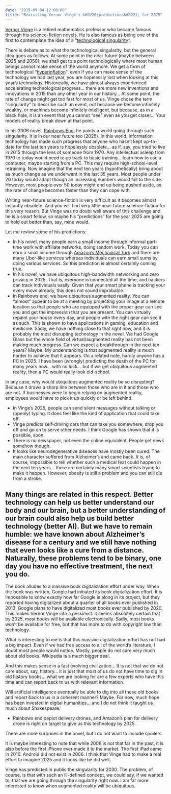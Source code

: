 ```yaml
---
date: "2015-09-04 12:00:00"
title: "Revisiting Vernor Vinge´s &#8220;predictions&#8221; for 2025"
---
```




[Vernor Vinge](https://en.wikipedia.org/wiki/Vernor_Vinge) is a retired mathematics professor who became famous through his [science-fiction novels](https://www.amazon.com/Vernor-Vinge/e/B000APOW0E/). He is also famous as being one of the first to contemplate the idea of a &ldquo;[technological singularity](https://en.wikipedia.org/wiki/Technological_singularity)&ldquo;.

There is debate as to what the technological singularity, but the general idea goes as follows. At some point in the near future (maybe between 2025 and 2050), we shall get to a point technologically where most human beings cannot make sense of the world anymore. We get a form of technological &ldquo;[hyperinflation](https://en.wikipedia.org/wiki/Hyperinflation)&ldquo;: even if you can make sense of the technology we had last year, you are hopelessly lost when looking at this year&rsquo;s technology. Historically, we have almost always experienced accelerating technological progress&hellip; there are more new inventions and innovations in 2015 than any other year in our history&hellip; At some point, the rate of change might get too fast for most of us. Vinge chose the term &ldquo;singularity&rdquo; to describe such an event, not because we become infinitely wealthy, or machines become infinitely intelligent, but because, as in a black hole, it is an event that you cannot &ldquo;see&rdquo; even as you get closer&hellip; Your models of reality break down at that point.

In his 2006 novel, [Rainbows End](https://www.amazon.com/Rainbows-End-Vernor-Vinge-ebook/dp/B004M8SR2O/), he paints a world going through such singularity. It is in our near future too (2025). In this world, information technology has made such progress that anyone who hasn&rsquo;t kept up-to-date for the last ten years is hopelessly obsolete&hellip; as if, say, you tried to live in 2015 through the lens of someone from 1970. Any intellectual asleep from 1970 to today would need to go back to basic training&hellip; learn how to use a computer, maybe starting from a PC. This may require high-school-level retraining. Now imagine that the next ten years (hypothetically) bring about as much change as we underwent in the last 35 years. Most people under 20 today would adapt though an increasing numbers would fall to the side. However, most people over 50 today might end up being pushed aside, as the rate of change becomes faster than they can cope with.

Writing near-future science-fiction is very difficult as it becomes almost instantly obsolete. And you will find very little near-future science-fiction for this very reason. But Vinge was no doubt well aware of this challenge and he is a smart fellow, so maybe his &ldquo;predictions&rdquo; for the year 2025 are going to hold out better than, say, mine would.

Let me review some of his predictions:

- In his novel, many people earn a small income through informal part-time work with affiliate networks, doing random work. Today you can earn a small income through [Amazon&rsquo;s Mechanical Turk](https://www.mturk.com/mturk/welcome) and there are many Uber-like services whereas individuals can earn small sums by doing various services. So this prediction is almost certainly coming true.
- In his novel, we have ubiquitous high-bandwidth networking and zero privacy in 2025. That is, everyone is connected all the time, and hackers can track individuals easily. Given that your smart phone is tracking your every move already, this does not sound improbable.
- In Rainbows end, we have ubiquitous augmented reality. You can &ldquo;almost&rdquo; appear to be at a meeting by projecting your image at a remote location so that people who are equipped with the proper gear can see you and get the impression that you are present. You can virtually repaint your house every day, and people with the right gear can see it as such. This is shown to have applications in gaming, education and medicine. Sadly, we have nothing close to that right now, and it is probably the most disrupting technology in the novel. We had Google Glass but the whole field of virtual/augmented reality has not been making much progress. Can we expect a breakthrough in the next ten years? Maybe. My understanding is that augmented reality is much harder to achieve that it appears. On a related note, hardly anyone has a PC in 2025. I have been (wrongly) predicting the death of the PC for many years now&hellip; with no luck&hellip; but if we get ubiquitous augmented reality, then a PC would really look old-school.

In any case, why would ubiquitous augmented reality be so disrupting? Because it draws a sharp line between those who are in it and those who are not. If businesses were to begin relying on augmented reality, employees would have to pick it up quickly or be left behind.
- In Vinge&rsquo;s 2025, people can send silent messages without talking or (openly) typing. It does feel like the kind of application that could take off.
- Vinge predicts self-driving cars that can take you somewhere, drop you off and go on to serve other needs. I think Google has shown that it is possible, soon.
- There is no newspaper, not even the online equivalent. People get news somehow though. 
- It looks like neurodegenerative diseases have mostly been cured. The main character suffered from Alzheimer&rsquo;s and came back. It is, of course, impossible to tell whether such a medical feat could happen in the next ten years&hellip; there are certainly many smart scientists trying to make it happen. However, obesity is still a problem and you can still die from a stroke.

Many things are related in this respect. Better technology can help us better understand our body and our brain, but a better understanding of our brain could also help us build better technology (better AI). But we have to remain humble: we have known about Alzheimer&rsquo;s disease for a century and we still have nothing that even looks like a cure from a distance. Naturally, these problems tend to be binary, one day you have no effective treatment, the next you do.
- 
The book alludes to a massive book digitalization effort under way. When the book was written, Google had initiated its book digitalization effort. It is impossible to know exactly how far Google is along in its project, but they reported having digitalized about a quarter of all books ever published in 2013. Google plans to have digitalized most books ever published by 2020. This makes Vernor Vinge into a pessimist: it seems absolutely certain that by 2025, most books will be available electronically. Sadly, most books won&rsquo;t be available for free, but that has more to do with copyright law than technology.

What is interesting to me is that this massive digitalization effort has not had a big impact. Even if we had free access to all of the world&rsquo;s literature, I doubt most people would notice. Mostly, people do not care very much about old books. Wikipedia is a much bigger deal.

And this makes sense in a fast evolving civilization&hellip; It is not that we do not care about, say, history&hellip; it is just that most of us do not have time to dig in old history books&hellip; what we are looking for are a few experts who have this time and can report back to us with relevant information.

Will artificial intelligence eventually be able to dig into all these old books and report back to us in a coherent manner? Maybe. For now, much hope has been invested in digital humanities&hellip; and I do not think it taught us much about Shakespeare.
- Rainbows end depict delivery drones, and Amazon&rsquo;s plan for delivery drone is right on target to give us this technology by 2025.


There are more surprises in the novel, but I do not want to include spoilers.

It is maybe interesting to note that while 2006 is not that far in the past, it is also before the first iPhone ever made it to the market. The first iPad came in 2010. Android did not exist in 2006. I think that Vinge had to make a real effort to imagine 2025 and it looks like he did well.

Vinge has predicted in public the singularity for 2030. The problem, of course, is that with such an ill-defined concept, we could say, if we wanted to, that we are going through the singularity right now. I am far more interested to know when augmented reality will be ubiquitous.


